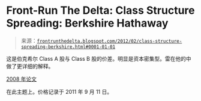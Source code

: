 <!--yml

类别：未分类

日期：2024 年 5 月 12 日 23:30:05

-->

# Front-Run The Delta: Class Structure Spreading: Berkshire Hathaway

> 来源：[`frontrunthedelta.blogspot.com/2012/02/class-structure-spreading-berkshire.html#0001-01-01`](https://frontrunthedelta.blogspot.com/2012/02/class-structure-spreading-berkshire.html#0001-01-01)

这是伯克希尔 Class A 股与 Class B 股的价差。明显是资本密集型。雷在他的中做了更详细的解释。

[2008 年论文](http://www.fma.org/Texas/Papers/ArbitrageInDualClasses_20080113.pdf)

在此主题上。价格记录于 2011 年 9 月 11 日。
